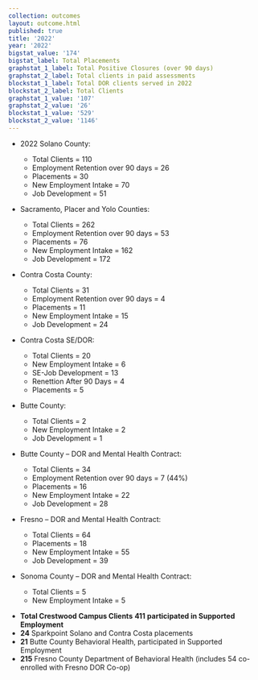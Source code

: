 ```yaml
---
collection: outcomes
layout: outcome.html
published: true
title: '2022'
year: '2022'
bigstat_value: '174'
bigstat_label: Total Placements
graphstat_1_label: Total Positive Closures (over 90 days)
graphstat_2_label: Total clients in paid assessments
blockstat_1_label: Total DOR clients served in 2022
blockstat_2_label: Total Clients
graphstat_1_value: '107'
graphstat_2_value: '26'
blockstat_1_value: '529'
blockstat_2_value: '1146'
---
```

* 2022 Solano County:
  - Total Clients = 110
  - Employment Retention over 90 days = 26
  - Placements = 30
  - New Employment Intake = 70
  - Job Development = 51

* Sacramento, Placer and Yolo Counties:
  - Total Clients = 262
  - Employment Retention over 90 days = 53 
  - Placements = 76
  - New Employment Intake = 162
  - Job Development = 172

* Contra Costa County:
  - Total Clients = 31
  - Employment Retention over 90 days = 4 
  - Placements = 11
  - New Employment Intake = 15
  - Job Development = 24

* Contra Costa SE/DOR:
  - Total Clients = 20
  - New Employment Intake = 6
  - SE-Job Development = 13
  - Renettion After 90 Days = 4
  - Placements = 5

* Butte County:
  - Total Clients = 2
  - New Employment Intake = 2
  - Job Development = 1

* Butte County – DOR and Mental Health Contract:
  - Total Clients = 34
  - Employment Retention over 90 days = 7 (44%)
  - Placements = 16
  - New Employment Intake = 22
  - Job Development = 28
  
* Fresno – DOR and Mental Health Contract:
  - Total Clients = 64
  - Placements = 18
  - New Employment Intake = 55
  - Job Development = 39

* Sonoma County – DOR and Mental Health Contract:
  - Total Clients = 5
  - New Employment Intake = 5


- **Total Crestwood Campus Clients** **411** **participated in Supported Employment**
- **24** Sparkpoint Solano and Contra Costa placements
- **21** Butte County Behavioral Health, participated in Supported Employment
- **215** Fresno County Department of Behavioral Health (includes 54 co-enrolled with Fresno DOR Co-op)
